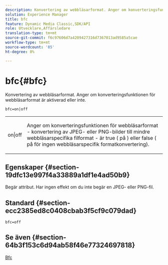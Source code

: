 ```yaml
---
description: Konvertering av webbläsarformat. Anger om konverteringsfunktionen för webbläsarformat är aktiverad eller inte.
solution: Experience Manager
title: bfc
feature: Dynamic Media Classic,SDK/API
role: Utvecklare,Affärsledare
translation-type: tm+mt
source-git-commit: f6c97606d7a4209427316d7367013ad9585a5cae
workflow-type: tm+mt
source-wordcount: '85'
ht-degree: 0%

---
```



# bfc{#bfc}

Konvertering av webbläsarformat. Anger om konverteringsfunktionen för webbläsarformat är aktiverad eller inte.

`bfc=on|off`

<table id="simpletable_2D23B1B282CD4216AB5BE7E7430D1B3F"> 
 <tr class="strow"> 
  <td class="stentry"> <p> <span class="codeph"> on|off  </span> </p> </td> 
  <td class="stentry"> <p>Anger om konverteringsfunktionen för webbläsarformat - konvertering av JPEG- eller PNG-bilder till mindre webbläsarspecifika filformat - är true ( <span class="codeph"> på </span>) eller false ( <span class="codeph"> på </span> för ingen webbläsarspecifik formatkonvertering). </p> </td> 
 </tr> 
</table>

## Egenskaper {#section-19dfc13e997f4a33889a1df1e4ad50b9}

Begär attribut. Har ingen effekt om du inte begär en JPEG- eller PNG-fil.

## Standard {#section-ecc2385ed8c0408cbab3f5cf9c079dad}

`bfc=off`

## Se även {#section-64b3f153c6d94ab58f46e77324697818}

[Bfc](../../../../../is-api/image-catalog/image-serving-api-ref/c-image-catalog-reference/c-attributes-reference/r-bfc.md#reference-5217a41d9d7447d6b0624077eb38d3de)
